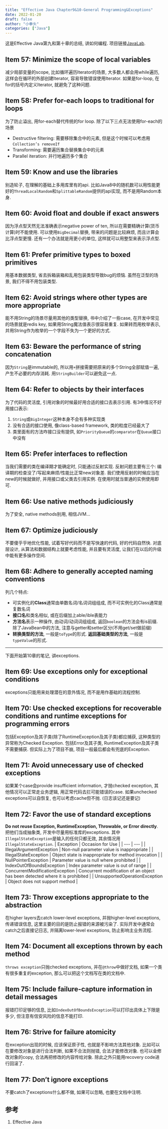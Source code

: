 ```yaml
---
title: "Effective Java Chapter9&10-General Programming&Exceptions"
date: 2022-01-20
draft: false
author: "小拳头"
categories: ["Java"]
---
```


这是Effective Java第九和第十章的总结, 讲如何编程. 项目链接[JavaLab](https://github.com/huanruiz/JavaLab).

## Item 57: Minimize the scope of local variables
减少局部变量的scope, 比如循环遍历Iterator的场景, 大多数人都会用while遍历, 这样会在循环的外部创建Iterator, 容易导致错误使用Iterator. 如果是for-loop, 在for的括号内定义Iterator, 就避免了这种问题.

## Item 58: Prefer for-each loops to traditional for loops
为了防止溢出, 用for-each替代传统的for loop. 除了以下三点无法使用for-each的场景
- Destructive filtering: 需要移除集合中的元素, 但是这个时候可以考虑用`Collection’s removeIf`
- Transforming: 需要遍历集合替换集合中的元素
- Parallel iteration: 并行地遍历多个集合

## Item 59: Know and use the libraries
别造轮子, 在理解的基础上多用库里有的api. 比如Java8中的随机数可以用性能更好的`ThreadLocalRandom`和`SplittableRandom`提供的api实现, 而不是用Random本身. 

## Item 60: Avoid float and double if exact answers
因为浮点型天然无法准确表示negative power of ten, 所以在需要精确计算(货币计算)时不能使用. 可以使用`BigDecimal`替换, 带来的问题是比较麻烦, 而且计算会比浮点型更慢. 还有一个办法就是用更小的单位, 这样就可以用整型来表示浮点型.

## Item 61: Prefer primitive types to boxed primitives
用基本数据类型, 省去拆箱装箱和乱用包装类型导致bug的烦恼. 虽然在泛型的场景, 我们不得不用包装类型.

## Item 62: Avoid strings where other types are more appropriate
能不用String的场景尽量用其他的类型替换, 书中介绍了一些case, 在开发中常见的场景就是redis key, 如果用String魔法值表示很容易重复. 如果转而用枚举表示, 并用String作为枚举的一个字段不失为一个更好的方式.

## Item 63: Beware the performance of string concatenation
因为`String`是immutable的, 所以用`+`拼接需要把原来的多个String全部赋值一遍, 产生不必要的内存消耗. 用`StringBuilder`可以避免这一点.

## Item 64: Refer to objects by their interfaces
为了代码的灵活度, 引用对象的时候最好用合适的接口去表示引用. 有3中情况不好用接口表示:
1. `String`或`BigInteger`这种本身不会有多种实现类
2. 没有合适的接口使用, 像class-based framework, 类的粒度已经最大了
3. 类里面有的方法咋接口没有提供, 如`PriorityQueue`的`comparator`在`Queue`接口中没有

## Item 65: Prefer interfaces to reflection
当我们需要的类在编译期才能确定时, 只能通过反射实现. 反射问题主要有三个: 编译期的检查没了/写起来麻烦/性能比正常new对象差. 我们使用反射的时候应当在new的时候就做好, 并用接口或父类去引用实例. 在使用时就当普通的实例使用即可.

## Item 66: Use native methods judiciously
为了安全, native methods别用, 相信JVM...

## Item 67: Optimize judiciously
不要傻乎乎地优化性能, 试着写好代码而不是写快速的代码, 好的代码自然快. 对底层设计, 从算法和数据结构上就要考虑性能, 并且要有灵活度, 让我们在以后的升级中能有更多操作空间.

## Item 68: Adhere to generally accepted naming conventions
列几个特点:
- 可实例化的**Class**通常由单数名词/名词词组组成, 而不可实例化的Class通常是复数名词
- **接口名**和类名相似, 或在后缀加上able/ible表能力
- **方法名**表示一种操作, 由动词/动词词组组成, 返回`boolean`的方法会有is前缀. 除了JavaBean中的方法, 注意与getter和setter区分(不用get/set做前缀)
- **转换类型的方法**, 一般是`toType`的形式. **返回基础类型的方法**, 一般是`typeValue`的形式. 

---

下面开始第10章的笔记, 讲exceptions.

## Item 69: Use exceptions only for exceptional conditions
exceptions只能用来处理潜在的意外情况, 而不是用作基础的流程控制.

## Item 70: Use checked exceptions for recoverable conditions and runtime exceptions for programming errors
包括Exception及其子类(除了RuntimeException及其子类)都应捕获, 这种类型的异常称为Checked Exception. 包括Error及其子类, RuntimeException及其子类不需要捕获. 但实际上为了项目不崩, 项目一般最后都会有兜底的Exception.

## Item 71: Avoid unnecessary use of checked exceptions
如果某个case会provide insufficient information, 才抛checked exception, 其他情况可以正常走业务逻辑, 用正常代码去拦可能错误的case. 如果unchecked exceptions可以自恢复, 也可以考虑cache但不抛. (日志该记还是要记)

## Item 72: Favor the use of standard exceptions
**Do not reuse Exception, RuntimeException, Throwable, or Error directly**. 把他们当成抽象类, 开发中尽量用标准库的exceptions. 其中`IllegalStateException`是输入的任何只都无效, 其余情况用`IllegalStateException`.
| Exception | Occasion for Use |
| --- | --- |
| IllegalArgumentException | Non-null parameter value is inappropriate |
| IllegalStateException | Object state is inappropriate for method invocation |
| NullPointerException | Parameter value is null where prohibited |
| IndexOutOfBoundsException | Index parameter value is out of range |
| ConcurrentModificationException | Concurrent modification of an object has been detected where it is prohibited |
| UnsupportedOperationException | Object does not support method |

## Item 73: Throw exceptions appropriate to the abstraction
在higher layers去catch lower-level exceptions, 并抛higher-level exceptions, 传递错误信息, 这里主要的目的是防止报错的来源被污染了. 实际开发中通常会catch之后直接记日志, 并隔离lower-level exceptions, 防止影响主业务流程.

## Item 74: Document all exceptions thrown by each method
`throws exception`只抛checked exceptions, 并在`@throw`中做好文档, 如果一个类有很多重复的exception, 那么可以把这个文档写在类的文档中.

## Item 75: Include failure-capture information in detail messages
报错打印足够的信息, 比如`IndexOutOfBoundsException`可以打印出具体上下限是多少, 但注意有信安风险的信息不能打印.

## Item 76: Strive for failure atomicity
在exception出现的时候, 应该保证原子性, 也就是不影响方法其他对象. 比如可以在要修改对象是进行合法判断, 如果不合法则抛错, 合法才能修改对象. 也可以金修改对象的copy, 合法再把修改的内容传给对象. 除此之外只能用recovery code进行回滚了.

## Item 77: Don’t ignore exceptions
不要catch了exceptions什么都不做, 如果可以忽略, 也要在文档中注明.

## 参考
1. Effective Java